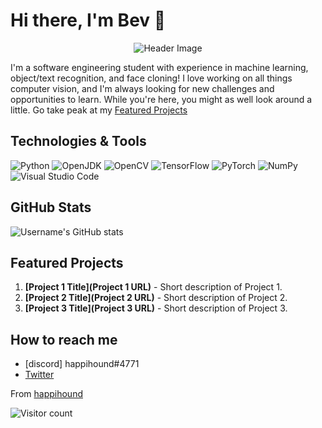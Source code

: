 # Hi there, I'm Bev 👋

<p align="center">
  <img src="https://media.discordapp.net/attachments/917295005268320337/1095424118813380688/github_header.png?width=2200&height=440" alt="Header Image" />
</p>

I'm a software engineering student with experience in machine learning, object/text recognition, and face cloning! I love working on all things computer vision, and I'm always looking for new challenges and opportunities to learn. While you're here, you might as well look around a little. Go take peak at my [Featured Projects](#featured-projects)

## Technologies & Tools

![Python](https://img.shields.io/static/v1?style=for-the-badge&message=Python&color=3776AB&logo=Python&logoColor=FFFFFF&label=)
![OpenJDK](https://img.shields.io/static/v1?style=for-the-badge&message=OpenJDK&color=222222&logo=OpenJDK&logoColor=FFFFFF&label=)
![OpenCV](https://img.shields.io/static/v1?style=for-the-badge&message=OpenCV&color=5C3EE8&logo=OpenCV&logoColor=FFFFFF&label=)
![TensorFlow](https://img.shields.io/static/v1?style=for-the-badge&message=TensorFlow&color=FF6F00&logo=TensorFlow&logoColor=FFFFFF&label=)
![PyTorch](https://img.shields.io/static/v1?style=for-the-badge&message=PyTorch&color=EE4C2C&logo=PyTorch&logoColor=FFFFFF&label=)
![NumPy](https://img.shields.io/static/v1?style=for-the-badge&message=NumPy&color=013243&logo=NumPy&logoColor=FFFFFF&label=)
![Visual Studio Code](https://img.shields.io/static/v1?style=for-the-badge&message=Visual+Studio+Code&color=007ACC&logo=Visual+Studio+Code&logoColor=FFFFFF&label=)

<!-- Add more technologies and tools badges as needed -->

## GitHub Stats

![Username's GitHub stats](https://github-readme-stats.vercel.app/api?username=happihound&show_icons=true&theme=transparent)

## Featured Projects

1. **[Project 1 Title](Project 1 URL)** - Short description of Project 1.
2. **[Project 2 Title](Project 2 URL)** - Short description of Project 2.
3. **[Project 3 Title](Project 3 URL)** - Short description of Project 3.

<!-- Add more featured projects as needed -->

## How to reach me

- [discord] happihound#4771
- [Twitter](https://twitter.com/happihound)

From [happihound](https://github.com/happihound)

![Visitor count](https://shields-io-visitor-counter.herokuapp.com/badge?page=octocat.Spoon-Knife)
